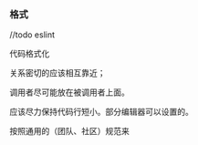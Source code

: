 ###  格式
//todo eslint

代码格式化

关系密切的应该相互靠近；

调用者尽可能放在被调用者上面。

应该尽力保持代码行短小。部分编辑器可以设置的。

按照通用的（团队、社区）规范来
